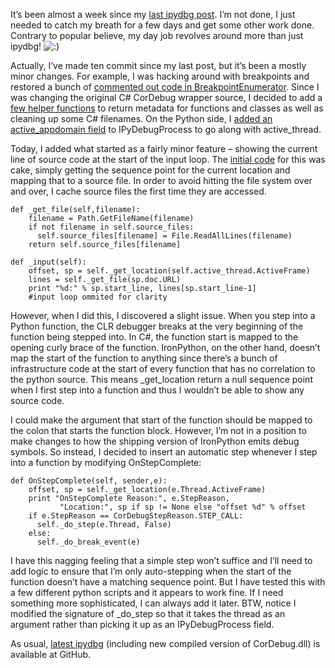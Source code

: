 It’s been almost a week since my [last ipydbg
post](http://devhawk.net/2009/03/13/Writing+An+IronPython+Debugger+Debugging+Just+My+Code.aspx).
I’m not done, I just needed to catch my breath for a few days and get
some other work done. Contrary to popular believe, my day job revolves
around more than just ipydbg!
![:)](http://devhawk.net/wp-includes/images/smilies/icon_smile.gif)

Actually, I’ve made ten commit since my last post, but it’s been a
mostly minor changes. For example, I was hacking around with breakpoints
and restored a bunch of [commented out code in
BreakpointEnumerator](http://github.com/devhawk/ipydbg/commit/4ca5f2af90b73950f85cadfed7f3ca07cb783bba).
Since I was changing the original C\# CorDebug wrapper source, I decided
to add a [few helper
functions](http://github.com/devhawk/ipydbg/commit/0b50760d522c71be78839d3c38bc9f3e2ee2a168)
to return metadata for functions and classes as well as cleaning up some
C\# filenames. On the Python side, I [added an active\_appdomain
field](http://github.com/devhawk/ipydbg/commit/0cc6f38db56f4b6cc35acc75f8a28aae070c615a)
to IPyDebugProcess to go along with active\_thread.

Today, I added what started as a fairly minor feature – showing the
current line of source code at the start of the input loop. The [initial
code](http://github.com/devhawk/ipydbg/commit/2e7681966be3aebbcfb7cefd6488d34fc62427cd)
for this was cake, simply getting the sequence point for the current
location and mapping that to a source file. In order to avoid hitting
the file system over and over, I cache source files the first time they
are accessed.

``` {.brush: .python}
def _get_file(self,filename):     
    filename = Path.GetFileName(filename)     
    if not filename in self.source_files:     
      self.source_files[filename] = File.ReadAllLines(filename)     
    return self.source_files[filename]  

def _input(self):     
    offset, sp = self._get_location(self.active_thread.ActiveFrame)     
    lines = self._get_file(sp.doc.URL)     
    print "%d:" % sp.start_line, lines[sp.start_line-1]     
    #input loop ommited for clarity
```

However, when I did this, I discovered a slight issue. When you step
into a Python function, the CLR debugger breaks at the very beginning of
the function being stepped into. In C\#, the function start is mapped to
the opening curly brace of the function. IronPython, on the other hand,
doesn’t map the start of the function to anything since there’s a bunch
of infrastructure code at the start of every function that has no
correlation to the python source. This means \_get\_location return a
null sequence point when I first step into a function and thus I
wouldn’t be able to show any source code.

I could make the argument that start of the function should be mapped to
the colon that starts the function block. However, I’m not in a position
to make changes to how the shipping version of IronPython emits debug
symbols. So instead, I decided to insert an automatic step whenever I
step into a function by modifying OnStepComplete:

``` {.brush: .python}
def OnStepComplete(self, sender,e):     
    offset, sp = self._get_location(e.Thread.ActiveFrame)     
    print "OnStepComplete Reason:", e.StepReason,      
           "Location:", sp if sp != None else "offset %d" % offset     
    if e.StepReason == CorDebugStepReason.STEP_CALL:     
      self._do_step(e.Thread, False)     
    else:     
      self._do_break_event(e)
```

I have this nagging feeling that a simple step won’t suffice and I’ll
need to add logic to ensure that I’m only auto-stepping when the start
of the function doesn’t have a matching sequence point. But I have
tested this with a few different python scripts and it appears to work
fine. If I need something more sophisticated, I can always add it later.
BTW, notice I modified the signature of \_do\_step so that it takes the
thread as an argument rather than picking it up as an IPyDebugProcess
field.

As usual, [latest
ipydbg](http://github.com/devhawk/ipydbg/tree/2e7681966be3aebbcfb7cefd6488d34fc62427cd)
(including new compiled version of CorDebug.dll) is available at GitHub.
